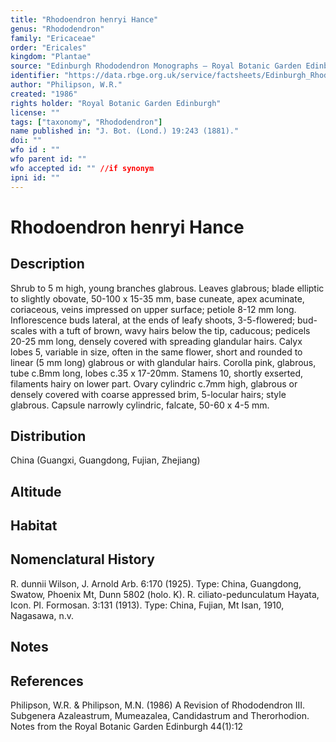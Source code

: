 ```yaml
---
title: "Rhodoendron henryi Hance"
genus: "Rhododendron"
family: "Ericaceae"
order: "Ericales"
kingdom: "Plantae"
source: "Edinburgh Rhododendron Monographs – Royal Botanic Garden Edinburgh"
identifier: "https://data.rbge.org.uk/service/factsheets/Edinburgh_Rhododendron_Monographs.xhtml"
author: "Philipson, W.R."
created: "1986"
rights holder: "Royal Botanic Garden Edinburgh"
license: ""
tags: ["taxonomy", "Rhododendron"]
name published in: "J. Bot. (Lond.) 19:243 (1881)."
doi: ""
wfo id : ""
wfo parent id: ""
wfo accepted id: "" //if synonym                      
ipni id: ""
---
```


                       

# Rhodoendron henryi Hance

## Description
Shrub to 5 m high, young branches glabrous. Leaves glabrous; blade elliptic to slightly obovate, 50-100 x 15-35 mm, base cuneate, apex acuminate, coriaceous, veins impressed on upper surface; petiole 8-12 mm long. Inflorescence buds lateral, at the ends of leafy shoots, 3-5-flowered; bud-scales with a tuft of brown, wavy hairs below the tip, caducous; pedicels 20-25 mm long, densely covered with spreading glandular hairs. Calyx lobes 5, variable in size, often in the same flower, short and rounded to linear (5 mm long) glabrous or with glandular hairs. Corolla pink, glabrous, tube c.Bmm long, lobes c.35 x 17-20mm. Stamens 10, shortly exserted, filaments hairy on lower part. Ovary cylindric c.7mm high, glabrous or densely covered with coarse appressed brim, 5-locular hairs; style glabrous. Capsule narrowly cylindric, falcate, 50-60 x 4-5 mm.

## Distribution
China (Guangxi, Guangdong, Fujian, Zhejiang)

## Altitude


## Habitat


## Nomenclatural History
R. dunnii Wilson, J. Arnold Arb. 6:170 (1925). Type: China, Guangdong, Swatow, Phoenix Mt, Dunn 5802 (holo. K). R. ciliato-pedunculatum Hayata, Icon. PI. Formosan. 3:131 (1913). Type: China, Fujian, Mt Isan, 1910, Nagasawa, n.v.
                       
## Notes


## References

Philipson, W.R. & Philipson, M.N. (1986) A Revision of Rhododendron III. Subgenera Azaleastrum, Mumeazalea, Candidastrum and Therorhodion. Notes from the Royal Botanic Garden Edinburgh 44(1):12
